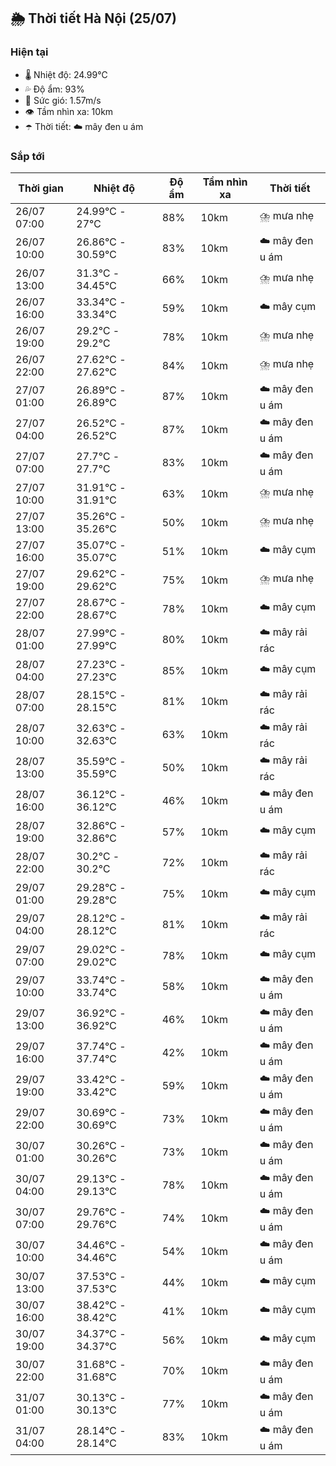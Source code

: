 ## 🌦️ Thời tiết Hà Nội (25/07)

### Hiện tại

- 🌡️ Nhiệt độ: 24.99℃
- 💦 Độ ẩm: 93%
- 💨 Sức gió: 1.57m/s
- 👁️ Tầm nhìn xa: 10km
- ☂️ Thời tiết: ☁️ mây đen u ám

### Sắp tới

| Thời gian | Nhiệt độ | Độ ẩm | Tầm nhìn xa | Thời tiết |
| --- | --- | --- | --- | --- |
| 26/07 07:00 | 24.99℃ - 27℃ | 88% | 10km | ⛈️ mưa nhẹ |
| 26/07 10:00 | 26.86℃ - 30.59℃ | 83% | 10km | ☁️ mây đen u ám |
| 26/07 13:00 | 31.3℃ - 34.45℃ | 66% | 10km | ⛈️ mưa nhẹ |
| 26/07 16:00 | 33.34℃ - 33.34℃ | 59% | 10km | ☁️ mây cụm |
| 26/07 19:00 | 29.2℃ - 29.2℃ | 78% | 10km | ⛈️ mưa nhẹ |
| 26/07 22:00 | 27.62℃ - 27.62℃ | 84% | 10km | ⛈️ mưa nhẹ |
| 27/07 01:00 | 26.89℃ - 26.89℃ | 87% | 10km | ☁️ mây đen u ám |
| 27/07 04:00 | 26.52℃ - 26.52℃ | 87% | 10km | ☁️ mây đen u ám |
| 27/07 07:00 | 27.7℃ - 27.7℃ | 83% | 10km | ☁️ mây đen u ám |
| 27/07 10:00 | 31.91℃ - 31.91℃ | 63% | 10km | ⛈️ mưa nhẹ |
| 27/07 13:00 | 35.26℃ - 35.26℃ | 50% | 10km | ⛈️ mưa nhẹ |
| 27/07 16:00 | 35.07℃ - 35.07℃ | 51% | 10km | ☁️ mây cụm |
| 27/07 19:00 | 29.62℃ - 29.62℃ | 75% | 10km | ⛈️ mưa nhẹ |
| 27/07 22:00 | 28.67℃ - 28.67℃ | 78% | 10km | ☁️ mây cụm |
| 28/07 01:00 | 27.99℃ - 27.99℃ | 80% | 10km | ☁️ mây rải rác |
| 28/07 04:00 | 27.23℃ - 27.23℃ | 85% | 10km | ☁️ mây cụm |
| 28/07 07:00 | 28.15℃ - 28.15℃ | 81% | 10km | ☁️ mây rải rác |
| 28/07 10:00 | 32.63℃ - 32.63℃ | 63% | 10km | ☁️ mây rải rác |
| 28/07 13:00 | 35.59℃ - 35.59℃ | 50% | 10km | ☁️ mây rải rác |
| 28/07 16:00 | 36.12℃ - 36.12℃ | 46% | 10km | ☁️ mây đen u ám |
| 28/07 19:00 | 32.86℃ - 32.86℃ | 57% | 10km | ☁️ mây cụm |
| 28/07 22:00 | 30.2℃ - 30.2℃ | 72% | 10km | ☁️ mây rải rác |
| 29/07 01:00 | 29.28℃ - 29.28℃ | 75% | 10km | ☁️ mây cụm |
| 29/07 04:00 | 28.12℃ - 28.12℃ | 81% | 10km | ☁️ mây rải rác |
| 29/07 07:00 | 29.02℃ - 29.02℃ | 78% | 10km | ☁️ mây cụm |
| 29/07 10:00 | 33.74℃ - 33.74℃ | 58% | 10km | ☁️ mây đen u ám |
| 29/07 13:00 | 36.92℃ - 36.92℃ | 46% | 10km | ☁️ mây đen u ám |
| 29/07 16:00 | 37.74℃ - 37.74℃ | 42% | 10km | ☁️ mây đen u ám |
| 29/07 19:00 | 33.42℃ - 33.42℃ | 59% | 10km | ☁️ mây đen u ám |
| 29/07 22:00 | 30.69℃ - 30.69℃ | 73% | 10km | ☁️ mây đen u ám |
| 30/07 01:00 | 30.26℃ - 30.26℃ | 73% | 10km | ☁️ mây đen u ám |
| 30/07 04:00 | 29.13℃ - 29.13℃ | 78% | 10km | ☁️ mây đen u ám |
| 30/07 07:00 | 29.76℃ - 29.76℃ | 74% | 10km | ☁️ mây đen u ám |
| 30/07 10:00 | 34.46℃ - 34.46℃ | 54% | 10km | ☁️ mây đen u ám |
| 30/07 13:00 | 37.53℃ - 37.53℃ | 44% | 10km | ☁️ mây cụm |
| 30/07 16:00 | 38.42℃ - 38.42℃ | 41% | 10km | ☁️ mây cụm |
| 30/07 19:00 | 34.37℃ - 34.37℃ | 56% | 10km | ☁️ mây cụm |
| 30/07 22:00 | 31.68℃ - 31.68℃ | 70% | 10km | ☁️ mây đen u ám |
| 31/07 01:00 | 30.13℃ - 30.13℃ | 77% | 10km | ☁️ mây đen u ám |
| 31/07 04:00 | 28.14℃ - 28.14℃ | 83% | 10km | ☁️ mây đen u ám |
